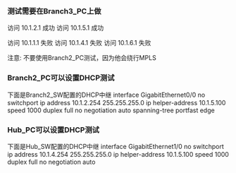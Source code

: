 ### 测试需要在Branch3_PC上做

访问 10.1.2.1 成功
访问 10.1.5.1 成功

访问 10.1.1.1 失败
访问 10.1.4.1 失败
访问 10.1.6.1 失败

注意: 不要使用Branch2_PC测试，因为他会绕行MPLS

### Branch2_PC可以设置DHCP测试

下面是Branch2_SW配置的DHCP中继
interface GigabitEthernet0/0
 no switchport
 ip address 10.1.2.254 255.255.255.0
 ip helper-address 10.1.5.100 
 speed 1000
 duplex full
 no negotiation auto
 spanning-tree portfast edge
 
### Hub_PC可以设置DHCP测试

下面是Hub_SW配置的DHCP中继
interface GigabitEthernet1/0
 no switchport
 ip address 10.1.4.254 255.255.255.0
 ip helper-address 10.1.5.100 
 speed 1000
 duplex full
 no negotiation auto
